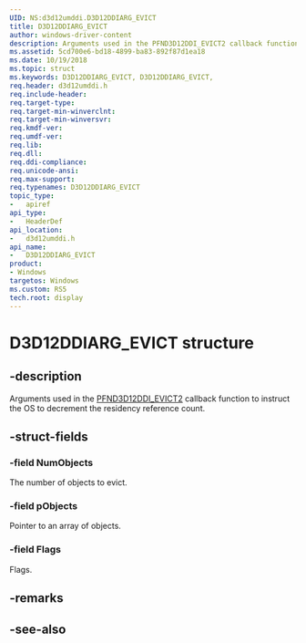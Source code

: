```yaml
---
UID: NS:d3d12umddi.D3D12DDIARG_EVICT
title: D3D12DDIARG_EVICT
author: windows-driver-content
description: Arguments used in the PFND3D12DDI_EVICT2 callback function to instruct the OS to decrement the residency reference count.
ms.assetid: 5cd700e6-bd18-4899-ba83-892f87d1ea18
ms.date: 10/19/2018
ms.topic: struct
ms.keywords: D3D12DDIARG_EVICT, D3D12DDIARG_EVICT, 
req.header: d3d12umddi.h
req.include-header:
req.target-type:
req.target-min-winverclnt:
req.target-min-winversvr:
req.kmdf-ver:
req.umdf-ver:
req.lib:
req.dll:
req.ddi-compliance:
req.unicode-ansi:
req.max-support:
req.typenames: D3D12DDIARG_EVICT
topic_type: 
-	apiref
api_type: 
-	HeaderDef
api_location: 
-	d3d12umddi.h
api_name: 
-	D3D12DDIARG_EVICT
product:
- Windows
targetos: Windows
ms.custom: RS5
tech.root: display
---
```


# D3D12DDIARG_EVICT structure

## -description

Arguments used in the [PFND3D12DDI_EVICT2](nc-d3d12umddi-pfnd3d12ddi_evict2.md) callback function to instruct the OS to decrement the residency reference count. 

## -struct-fields

### -field NumObjects

The number of objects to evict.

### -field pObjects

Pointer to an array of objects.

### -field Flags
 
Flags.

## -remarks

## -see-also
